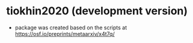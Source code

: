 # tiokhin2020 (development version)

* package was created based on the scripts at https://osf.io/preprints/metaarxiv/x4t7q/